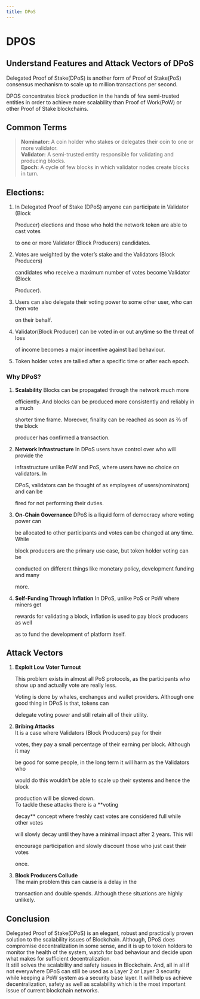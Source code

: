 ```yaml
---
title: DPoS
---
```


# DPOS

## Understand Features and Attack Vectors of DPoS

Delegated Proof of Stake\(DPoS\) is another form of Proof of Stake\(PoS\) consensus mechanism to scale up to million transactions per second.

DPOS concentrates block production in the hands of few semi-trusted entities in order to achieve more scalability than Proof of Work\(PoW\) or other Proof of Stake blockchains.

## Common Terms

> **Nominator:** A coin holder who stakes or delegates their coin to one or more validator.  
>  **Validator:** A semi-trusted entity responsible for validating and producing blocks.  
>  **Epoch:** A cycle of few blocks in which validator nodes create blocks in turn.

## Elections:

1. In Delegated Proof of Stake \(DPoS\) anyone can participate in Validator \(Block

   Producer\) elections and those who hold the network token are able to cast votes

   to one or more Validator \(Block Producers\) candidates. 

2. Votes are weighted by the voter’s stake and the Validators \(Block Producers\)

   candidates who receive a maximum number of votes become Validator \(Block

   Producer\).

3. Users can also delegate their voting power to some other user, who can then vote

   on their behalf.

4. Validator\(Block Producer\) can be voted in or out anytime so the threat of loss

   of income becomes a major incentive against bad behaviour.

5. Token holder votes are tallied after a specific time or after each epoch.

### Why DPoS?

1. **Scalability** Blocks can be propagated through the network much more

   efficiently. And blocks can be produced more consistently and reliably in a much

   shorter time frame. Moreover, finality can be reached as soon as ⅔ of the block

   producer has confirmed a transaction.

2. **Network Infrastructure** In DPoS users have control over who will provide the

   infrastructure unlike PoW and PoS, where users have no choice on validators. In

   DPoS, validators can be thought of as employees of users\(nominators\) and can be

   fired for not performing their duties.

3. **On-Chain Governance** DPoS is a liquid form of democracy where voting power can

   be allocated to other participants and votes can be changed at any time. While

   block producers are the primary use case, but token holder voting can be

   conducted on different things like monetary policy, development funding and many

   more.

4. **Self-Funding Through Inflation** In DPoS, unlike PoS or PoW where miners get

   rewards for validating a block, inflation is used to pay block producers as well

   as to fund the development of platform itself.

## Attack Vectors

1. **Exploit Low Voter Turnout**  


   This problem exists in almost all PoS protocols, as the participants who show up and actually vote are really less. 

   Voting is done by whales, exchanges and wallet providers. Although one good thing in DPoS is that, tokens can 

   delegate voting power and still retain all of their utility.

2. **Bribing Attacks**  
   It is a case where Validators \(Block Producers\) pay for their

   votes, they pay a small percentage of their earning per block. Although it may

   be good for some people, in the long term it will harm as the Validators who

   would do this wouldn’t be able to scale up their systems and hence the block

   production will be slowed down.  
    To tackle these attacks there is a \*\*voting

   decay\*\* concept where freshly cast votes are considered full while other votes

   will slowly decay until they have a minimal impact after 2 years. This will

   encourage participation and slowly discount those who just cast their votes

   once.

3. **Block Producers Collude**  
   The main problem this can cause is a delay in the

   transaction and double spends. Although these situations are highly unlikely.

## Conclusion

Delegated Proof of Stake\(DPoS\) is an elegant, robust and practically proven solution to the scalability issues of Blockchain. Although, DPoS does compromise decentralization in some sense, and it is up to token holders to monitor the health of the system, watch for bad behaviour and decide upon what makes for sufficient decentralization.  
 It still solves the scalability and safety issues in Blockchain. And, all in all if not everywhere DPoS can still be used as a Layer 2 or Layer 3 security while keeping a PoW system as a security base layer. It will help us achieve decentralization, safety as well as scalability which is the most important issue of current blockchain networks.

